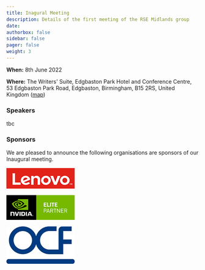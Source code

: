 ```yaml
---
title: Inagural Meeting
description: Details of the first meeting of the RSE Midlands group
date:
authorbox: false
sidebar: false
pager: false
weight: 3
---
```


**When:** 8th June 2022

**Where:** The Writers' Suite, Edgbaston Park Hotel and Conference Centre, 53 Edgbaston Park Road, Edgbaston, Birmingham, B15 2RS, United Kingdom ([map](https://goo.gl/maps/x6MygSQ8JwRsx4U9A))

### Speakers
tbc

### Sponsors
We are pleased to announce the following organisations are sponsors of our Inaugural meeting.

![Lenovo](/images/logo-lenovo.png)

![NVidia](/images/logo-nvidia-elite-partner-s.png)

![OCF](/images/logo-OCF-s.jpg)
<!--more-->